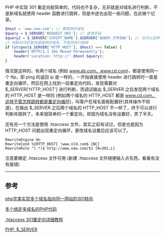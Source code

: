<!-- title:PHP 实现 301 重定向 -->
<!-- keywords:PHP -->

PHP 中实现 301 重定向挺简单的，代码也不复杂，无非就是对域名进行判断，不是新域名就使用 header 函数进行跳转，但是中途也出现一些问题，在此做个记录。

```php
$host = 'www.new.com'; // 要跳转的域名
$query = $_SERVER['REQUEST_URI']; // 查询字段
$query2 = $_SERVER['SCRIPT_NAME'].$SERVER['QUERY_STRING']; // 也可以这样获取查询字段
// 判断访问的是否是跳转的域名，不是则进行跳转
if (strpos($_SERVER['HTTP_HOST'], $host) === false) {
	header('HTTP/1.1 301 Moved Permanently');
	header('Location: http://'.$host.$query);
}
```

情况是这样的，有两个域名 (例如 www.ab.com，www.cd.com)，都是使用同一个 ftp，即 ping 的返回 ip 是一样的，一开始直接使用 header 进行跳转时一直是重定向循环，然后在网上找到一段重定向代码，发现需要对 $_SERVER['HTTP_HOST'] 进行判断，而调试输出 $_SERVER 之后发现两个域名的 HTTP_HOST 是一样的 (例如两个域名的 HTTP_HOST 都是 www.cd.com，这样不管怎样跳转都是重定向循环)，叫客户在域名面板配置好(具体操作不知道)，在输出 $_SERVER 之后两个域名的 HTTP_HOST 不一样了，终于可以进行判断并跳转了，本来很简单的一个重定向，却因为域名没有设置好，弄了半天。

还有另一个方法是使用 .htaccess 文件，其实之前有试过，但是也是因为 HTTP_HOST 问题出现重定向循环，更改域名设置后应该可以了。

```
RewriteEngine On
RewriteCond %{HTTP_HOST} !www.old.com$ [NC]
RewriteRule ^(.*)$ http://www.new.com/$1 [R=301,L]
```

注意要确定 .htaccess 文件可用 (新建 .htaccess 文件随便输入点东西，看看有没有报错)

---

## 参考

[php完美实现多个域名指向同一网站的301转向](http://www.lseventt.com/archives/986.html)

[多个绑定多域名的PHP代码](http://www.williamlong.info/archives/372.html)

[.htaccess 301重定向详细教程](http://www.111cn.net/phper/apache/42188.htm)

[PHP: $_SERVER](http://php.net/manual/zh/reserved.variables.server.php)
